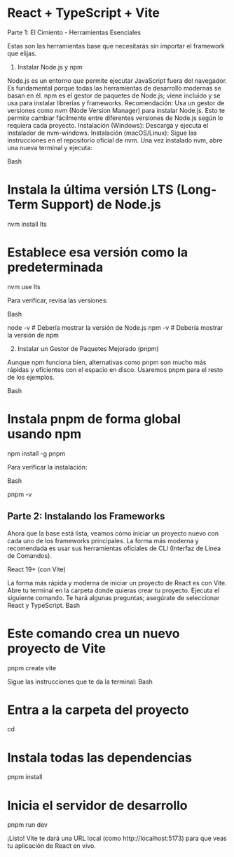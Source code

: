 # React + TypeScript + Vite
 Parte 1: El Cimiento - Herramientas Esenciales

Estas son las herramientas base que necesitarás sin importar el framework que elijas.

1. Instalar Node.js y npm

Node.js es un entorno que permite ejecutar JavaScript fuera del navegador. Es fundamental porque todas las herramientas de desarrollo modernas se basan en él. npm es el gestor de paquetes de Node.js; viene incluido y se usa para instalar librerías y frameworks.
Recomendación: Usa un gestor de versiones como nvm (Node Version Manager) para instalar Node.js. Esto te permite cambiar fácilmente entre diferentes versiones de Node.js según lo requiera cada proyecto.
Instalación (Windows): Descarga y ejecuta el instalador de nvm-windows.
Instalación (macOS/Linux): Sigue las instrucciones en el repositorio oficial de nvm.
Una vez instalado nvm, abre una nueva terminal y ejecuta:

Bash


# Instala la última versión LTS (Long-Term Support) de Node.js
nvm install lts

# Establece esa versión como la predeterminada
nvm use lts


Para verificar, revisa las versiones:

Bash


node -v # Debería mostrar la versión de Node.js
npm -v  # Debería mostrar la versión de npm



2. Instalar un Gestor de Paquetes Mejorado (pnpm)

Aunque npm funciona bien, alternativas como pnpm son mucho más rápidas y eficientes con el espacio en disco. Usaremos pnpm para el resto de los ejemplos.

Bash


# Instala pnpm de forma global usando npm
npm install -g pnpm


Para verificar la instalación:

Bash


pnpm -v

## Parte 2: Instalando los Frameworks

Ahora que la base está lista, veamos cómo iniciar un proyecto nuevo con cada uno de los frameworks principales. La forma más moderna y recomendada es usar sus herramientas oficiales de CLI (Interfaz de Línea de Comandos).

React 19+ (con Vite)

La forma más rápida y moderna de iniciar un proyecto de React es con Vite.
Abre tu terminal en la carpeta donde quieras crear tu proyecto.
Ejecuta el siguiente comando. Te hará algunas preguntas; asegúrate de seleccionar React y TypeScript.
Bash
# Este comando crea un nuevo proyecto de Vite
pnpm create vite


Sigue las instrucciones que te da la terminal:
Bash
# Entra a la carpeta del proyecto
cd <nombre-del-proyecto>

# Instala todas las dependencias
pnpm install

# Inicia el servidor de desarrollo
pnpm run dev


¡Listo! Vite te dará una URL local (como http://localhost:5173) para que veas tu aplicación de React en vivo.


